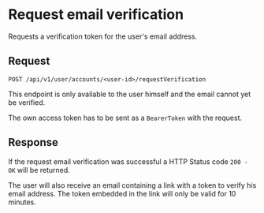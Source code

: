 # Request email verification

Requests a verification token for the user's email address.

## Request

    POST /api/v1/user/accounts/<user-id>/requestVerification

This endpoint is only available to the user himself and the email cannot yet be verified.

The own access token has to be sent as a `BearerToken` with the request.

## Response

If the request email verification was successful a HTTP Status code `200 - OK` will be returned.

The user will also receive an email containing a link with a token to verify his email address. The token embedded in the link will only be valid for 10 minutes.
